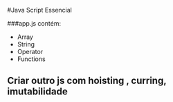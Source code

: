 ﻿#Java Script Essencial

###app.js contém:

- Array
- String
- Operator
- Functions



## Criar outro js com hoisting , curring, imutabilidade
